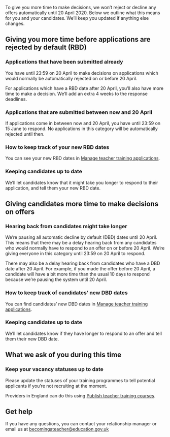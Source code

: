 To give you more time to make decisions, we won’t reject or decline any offers automatically until 20 April 2020. Below we outline what this means for you and your candidates. We’ll keep you updated if anything else changes. 

## Giving you more time before applications are rejected by default (RBD)

### Applications that have been submitted already

You have until 23:59 on 20 April to make decisions on applications which would normally be automatically rejected on or before 20 April.

For applications which have a RBD date after 20 April, you’ll also have more time to make a decision. We’ll add an extra 4 weeks to the response deadlines.

### Applications that are submitted between now and 20 April

If applications come in between now and 20 April, you have until 23:59 on 15 June to respond. No applications in this category will be automatically rejected until then.

### How to keep track of your new RBD dates

You can see your new RBD dates in [Manage teacher training applications](/provider/applications).

### Keeping candidates up to date

We’ll let candidates know that it might take you longer to respond to their application, and tell them your new RBD date. 

## Giving candidates more time to make decisions on offers

### Hearing back from candidates might take longer

We’re pausing all automatic decline by default (DBD) dates until 20 April. This means that there may be a delay hearing back from any candidates who would normally have to respond to an offer on or before 20 April. We’re giving everyone in this category until 23:59 on 20 April to respond. 

There may also be a delay hearing back from candidates who have a DBD date after 20 April. For example, if you made the offer before 20 April, a candidate will have a bit more time than the usual 10 days to respond because we’re pausing the system until 20 April. 

### How to keep track of candidates’ new DBD dates

You can find candidates’ new DBD dates in [Manage teacher training applications](/provider/applications).

### Keeping candidates up to date

We’ll let candidates know if they have longer to respond to an offer and tell them their new DBD date.  

## What we ask of you during this time

### Keep your vacancy statuses up to date

Please update the statuses of your training programmes to tell potential applicants if you’re not recruiting at the moment.


Providers in England can do this using [Publish teacher training courses](https://www.publish-teacher-training-courses.service.gov.uk/).  


## Get help 

If you have any questions, you can contact your relationship manager or email us at <becomingateacher@education.gov.uk>

